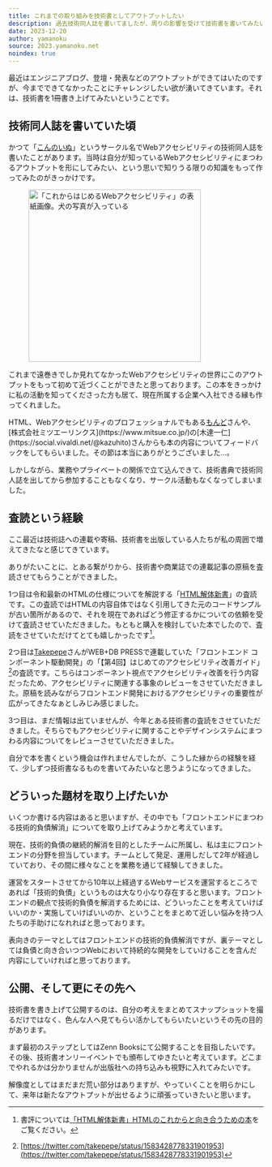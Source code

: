 ```yaml
---
title: これまでの取り組みを技術書としてアウトプットしたい
description: 過去技術同人誌を書いてましたが、周りの影響を受けて技術書を書いてみたいと思うようになってきました
date: 2023-12-20
author: yamanoku
source: 2023.yamanoku.net
noindex: true
---
```


最近はエンジニアブログ、登壇・発表などのアウトプットができてはいたのですが、今までできてなかったことにチャレンジしたい欲が湧いてきています。それは、技術書を1冊書き上げてみたいということです。

## 技術同人誌を書いていた頃

かつて「[こんのいぬ](https://scrapbox.io/konnoinu/)」というサークル名でWebアクセシビリティの技術同人誌を書いたことがあります。当時は自分が知っているWebアクセシビリティにまつわるアウトプットを形にしてみたい、という思いで知りうる限りの知識をもって作ってみたのがきっかけです。

<figure>
  <img src="https://i.gyazo.com/bf7b22b3e820bbb41c7f6336a0cc26ca.jpg" alt="「これからはじめるWebアクセシビリティ」の表紙画像。犬の写真が入っている" width="340" loading="lazy">
</figure>

これまで遠巻きでしか見れてなかったWebアクセシビリティの世界にこのアウトプットをもって初めて近づくことができたと思っております。この本をきっかけに私の活動を知ってくださった方も居て、現在所属する企業へ入社できる縁も作ってくれました。

HTML、Webアクセシビリティのプロフェッショナルでもある[もんど](https://twitter.com/momdo_)さんや、[株式会社ミツエーリンクス](https://www.mitsue.co.jp/)の[木達一仁](https://social.vivaldi.net/@kazuhito)さんからも本の内容についてフィードバックをしてもらいました。その節は本当にありがとうございました…。

しかしながら、業務やプライベートの関係で立て込んできて、技術書典で技術同人誌を出してから参加することもなくなり、サークル活動もなくなってしまいました。

## 査読という経験

ここ最近は技術誌への連載や寄稿、技術書を出版している人たちが私の周囲で増えてきたなと感じてきています。

ありがたいことに、とある繋がりから、技術書や商業誌での連載記事の原稿を査読させてもらうことができました。

1つ目は令和最新のHTMLの仕様についてを解説する「[HTML解体新書](https://www.borndigital.co.jp/book/25999/)」の査読です。この査読ではHTMLの内容自体ではなく引用してきた元のコードサンプルが古い箇所があるので、それを現在であればどう修正するかについての依頼を受けて査読させていただきました。もともと購入を検討していた本でしたので、査読をさせていただけてとても嬉しかったです[^1]。

[^1]: 書評については[「HTML解体新書」HTMLのこれからと向き合うための本](https://archives.yamanoku.net/review-html-anatomische-tabell-book)をご覧ください。

2つ目は[Takepepe](https://twitter.com/takepepe)さんがWEB+DB PRESSで連載していた「フロントエンド コンポーネント駆動開発」の「【第4回】はじめてのアクセシビリティ改善ガイド」[^2]の査読です。こちらはコンポーネント視点でアクセシビリティ改善を行う内容だったため、アクセシビリティに関連する事象のレビューをさせていただきました。原稿を読みながらフロントエンド開発におけるアクセシビリティの重要性が広がってきたなぁとしみじみ感じました。

[^2]: [https://twitter.com/takepepe/status/1583428778331901953](https://twitter.com/takepepe/status/1583428778331901953)

3つ目は、まだ情報は出ていませんが、今年とある技術書の査読をさせていただきました。そちらでもアクセシビリティに関することやデザインシステムにまつわる内容についてをレビューさせていただきました。

自分で本を書くという機会は作れませんでしたが、こうした縁からの経験を経て、少しずつ技術書なるものを書いてみたいなと思うようになってきました。

## どういった題材を取り上げたいか

いくつか書ける内容はあると思いますが、その中でも「フロントエンドにまつわる技術的負債解消」についてを取り上げてみようかと考えています。

現在、技術的負債の継続的解消を目的としたチームに所属し、私は主にフロントエンドの分野を担当しています。チームとして発足、運用しだして2年が経過していており、その間に様々なことを業務を通じて経験してきました。

運営をスタートさせてから10年以上経過するWebサービスを運営するところであれば「技術的負債」というものは大なり小なり存在すると思います。フロントエンドの観点で技術的負債を解消するためには、どういったことを考えていけばいいのか・実施していけばいいのか、ということをまとめて近しい悩みを持つ人たちの手助けになれればと思っております。

表向きのテーマとしてはフロントエンドの技術的負債解消ですが、裏テーマとしては負債と向き合いつつWebにおいて持続的な開発をしていけることを含んだ内容にしていければと思っております。

## 公開、そして更にその先へ

技術書を書き上げて公開するのは、自分の考えをまとめてスナップショットを撮るだけではなく、色んな人へ見てもらい活かしてもらいたいというその先の目的があります。

まず最初のステップとしてはZenn Booksにて公開することを目指したいです。その後、技術書オンリーイベントでも頒布してゆきたいと考えています。どこまでやれるかは分かりませんが出版社への持ち込みも視野に入れてみたいです。

解像度としてはまだまだ荒い部分はありますが、やっていくことを明らかにして、来年は新たなアウトプットが出せるように頑張っていきたいと思います。
